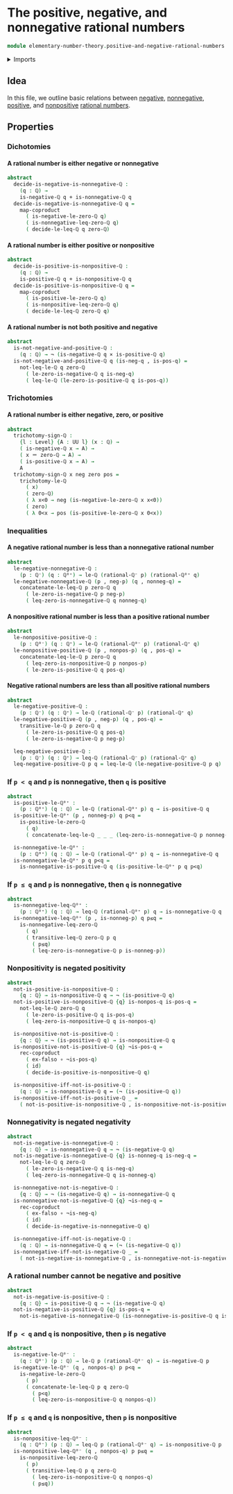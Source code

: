 # The positive, negative, and nonnegative rational numbers

```agda
module elementary-number-theory.positive-and-negative-rational-numbers where
```

<details><summary>Imports</summary>

```agda
open import elementary-number-theory.inequality-rational-numbers
open import elementary-number-theory.negative-rational-numbers
open import elementary-number-theory.nonnegative-rational-numbers
open import elementary-number-theory.nonpositive-rational-numbers
open import elementary-number-theory.positive-rational-numbers
open import elementary-number-theory.rational-numbers
open import elementary-number-theory.strict-inequality-rational-numbers

open import foundation.cartesian-product-types
open import foundation.coproduct-types
open import foundation.dependent-pair-types
open import foundation.empty-types
open import foundation.function-types
open import foundation.functoriality-coproduct-types
open import foundation.identity-types
open import foundation.logical-equivalences
open import foundation.negation
open import foundation.universe-levels
```

</details>

## Idea

In this file, we outline basic relations between
[negative](elementary-number-theory.negative-rational-numbers.md),
[nonnegative](elementary-number-theory.nonnegative-rational-numbers.md),
[positive](elementary-number-theory.positive-rational-numbers.md), and
[nonpositive](elementary-number-theory.nonpositive-rational-numbers.md)
[rational numbers](elementary-number-theory.rational-numbers.md).

## Properties

### Dichotomies

#### A rational number is either negative or nonnegative

```agda
abstract
  decide-is-negative-is-nonnegative-ℚ :
    (q : ℚ) →
    is-negative-ℚ q + is-nonnegative-ℚ q
  decide-is-negative-is-nonnegative-ℚ q =
    map-coproduct
      ( is-negative-le-zero-ℚ q)
      ( is-nonnegative-leq-zero-ℚ q)
      ( decide-le-leq-ℚ q zero-ℚ)
```

#### A rational number is either positive or nonpositive

```agda
abstract
  decide-is-positive-is-nonpositive-ℚ :
    (q : ℚ) →
    is-positive-ℚ q + is-nonpositive-ℚ q
  decide-is-positive-is-nonpositive-ℚ q =
    map-coproduct
      ( is-positive-le-zero-ℚ q)
      ( is-nonpositive-leq-zero-ℚ q)
      ( decide-le-leq-ℚ zero-ℚ q)
```

#### A rational number is not both positive and negative

```agda
abstract
  is-not-negative-and-positive-ℚ :
    (q : ℚ) → ¬ (is-negative-ℚ q × is-positive-ℚ q)
  is-not-negative-and-positive-ℚ q (is-neg-q , is-pos-q) =
    not-leq-le-ℚ q zero-ℚ
      ( le-zero-is-negative-ℚ q is-neg-q)
      ( leq-le-ℚ (le-zero-is-positive-ℚ q is-pos-q))
```

### Trichotomies

#### A rational number is either negative, zero, or positive

```agda
abstract
  trichotomy-sign-ℚ :
    {l : Level} {A : UU l} (x : ℚ) →
    ( is-negative-ℚ x → A) →
    ( x ＝ zero-ℚ → A) →
    ( is-positive-ℚ x → A) →
    A
  trichotomy-sign-ℚ x neg zero pos =
    trichotomy-le-ℚ
      ( x)
      ( zero-ℚ)
      ( λ x<0 → neg (is-negative-le-zero-ℚ x x<0))
      ( zero)
      ( λ 0<x → pos (is-positive-le-zero-ℚ x 0<x))
```

### Inequalities

#### A negative rational number is less than a nonnegative rational number

```agda
abstract
  le-negative-nonnegative-ℚ :
    (p : ℚ⁻) (q : ℚ⁰⁺) → le-ℚ (rational-ℚ⁻ p) (rational-ℚ⁰⁺ q)
  le-negative-nonnegative-ℚ (p , neg-p) (q , nonneg-q) =
    concatenate-le-leq-ℚ p zero-ℚ q
      ( le-zero-is-negative-ℚ p neg-p)
      ( leq-zero-is-nonnegative-ℚ q nonneg-q)
```

#### A nonpositive rational number is less than a positive rational number

```agda
abstract
  le-nonpositive-positive-ℚ :
    (p : ℚ⁰⁻) (q : ℚ⁺) → le-ℚ (rational-ℚ⁰⁻ p) (rational-ℚ⁺ q)
  le-nonpositive-positive-ℚ (p , nonpos-p) (q , pos-q) =
    concatenate-leq-le-ℚ p zero-ℚ q
      ( leq-zero-is-nonpositive-ℚ p nonpos-p)
      ( le-zero-is-positive-ℚ q pos-q)
```

#### Negative rational numbers are less than all positive rational numbers

```agda
abstract
  le-negative-positive-ℚ :
    (p : ℚ⁻) (q : ℚ⁺) → le-ℚ (rational-ℚ⁻ p) (rational-ℚ⁺ q)
  le-negative-positive-ℚ (p , neg-p) (q , pos-q) =
    transitive-le-ℚ p zero-ℚ q
      ( le-zero-is-positive-ℚ q pos-q)
      ( le-zero-is-negative-ℚ p neg-p)

  leq-negative-positive-ℚ :
    (p : ℚ⁻) (q : ℚ⁺) → leq-ℚ (rational-ℚ⁻ p) (rational-ℚ⁺ q)
  leq-negative-positive-ℚ p q = leq-le-ℚ (le-negative-positive-ℚ p q)
```

### If `p < q` and `p` is nonnegative, then `q` is positive

```agda
abstract
  is-positive-le-ℚ⁰⁺ :
    (p : ℚ⁰⁺) (q : ℚ) → le-ℚ (rational-ℚ⁰⁺ p) q → is-positive-ℚ q
  is-positive-le-ℚ⁰⁺ (p , nonneg-p) q p<q =
    is-positive-le-zero-ℚ
      ( q)
      ( concatenate-leq-le-ℚ _ _ _ (leq-zero-is-nonnegative-ℚ p nonneg-p) p<q)

  is-nonnegative-le-ℚ⁰⁺ :
    (p : ℚ⁰⁺) (q : ℚ) → le-ℚ (rational-ℚ⁰⁺ p) q → is-nonnegative-ℚ q
  is-nonnegative-le-ℚ⁰⁺ p q p<q =
    is-nonnegative-is-positive-ℚ q (is-positive-le-ℚ⁰⁺ p q p<q)
```

### If `p ≤ q` and `p` is nonnegative, then `q` is nonnegative

```agda
abstract
  is-nonnegative-leq-ℚ⁰⁺ :
    (p : ℚ⁰⁺) (q : ℚ) → leq-ℚ (rational-ℚ⁰⁺ p) q → is-nonnegative-ℚ q
  is-nonnegative-leq-ℚ⁰⁺ (p , is-nonneg-p) q p≤q =
    is-nonnegative-leq-zero-ℚ
      ( q)
      ( transitive-leq-ℚ zero-ℚ p q
        ( p≤q)
        ( leq-zero-is-nonnegative-ℚ p is-nonneg-p))
```

### Nonpositivity is negated positivity

```agda
abstract
  not-is-positive-is-nonpositive-ℚ :
    {q : ℚ} → is-nonpositive-ℚ q → ¬ (is-positive-ℚ q)
  not-is-positive-is-nonpositive-ℚ {q} is-nonpos-q is-pos-q =
    not-leq-le-ℚ zero-ℚ q
      ( le-zero-is-positive-ℚ q is-pos-q)
      ( leq-zero-is-nonpositive-ℚ q is-nonpos-q)

  is-nonpositive-not-is-positive-ℚ :
    {q : ℚ} → ¬ (is-positive-ℚ q) → is-nonpositive-ℚ q
  is-nonpositive-not-is-positive-ℚ {q} ¬is-pos-q =
    rec-coproduct
      ( ex-falso ∘ ¬is-pos-q)
      ( id)
      ( decide-is-positive-is-nonpositive-ℚ q)

  is-nonpositive-iff-not-is-positive-ℚ :
    (q : ℚ) → is-nonpositive-ℚ q ↔ (¬ (is-positive-ℚ q))
  is-nonpositive-iff-not-is-positive-ℚ _ =
    ( not-is-positive-is-nonpositive-ℚ , is-nonpositive-not-is-positive-ℚ)
```

### Nonnegativity is negated negativity

```agda
abstract
  not-is-negative-is-nonnegative-ℚ :
    {q : ℚ} → is-nonnegative-ℚ q → ¬ (is-negative-ℚ q)
  not-is-negative-is-nonnegative-ℚ {q} is-nonneg-q is-neg-q =
    not-leq-le-ℚ q zero-ℚ
      ( le-zero-is-negative-ℚ q is-neg-q)
      ( leq-zero-is-nonnegative-ℚ q is-nonneg-q)

  is-nonnegative-not-is-negative-ℚ :
    {q : ℚ} → ¬ (is-negative-ℚ q) → is-nonnegative-ℚ q
  is-nonnegative-not-is-negative-ℚ {q} ¬is-neg-q =
    rec-coproduct
      ( ex-falso ∘ ¬is-neg-q)
      ( id)
      ( decide-is-negative-is-nonnegative-ℚ q)

  is-nonnegative-iff-not-is-negative-ℚ :
    (q : ℚ) → is-nonnegative-ℚ q ↔ (¬ (is-negative-ℚ q))
  is-nonnegative-iff-not-is-negative-ℚ _ =
    ( not-is-negative-is-nonnegative-ℚ , is-nonnegative-not-is-negative-ℚ)
```

### A rational number cannot be negative and positive

```agda
abstract
  not-is-negative-is-positive-ℚ :
    {q : ℚ} → is-positive-ℚ q → ¬ (is-negative-ℚ q)
  not-is-negative-is-positive-ℚ {q} is-pos-q =
    not-is-negative-is-nonnegative-ℚ (is-nonnegative-is-positive-ℚ q is-pos-q)
```

### If `p < q` and `q` is nonpositive, then `p` is negative

```agda
abstract
  is-negative-le-ℚ⁰⁻ :
    (q : ℚ⁰⁻) (p : ℚ) → le-ℚ p (rational-ℚ⁰⁻ q) → is-negative-ℚ p
  is-negative-le-ℚ⁰⁻ (q , nonpos-q) p p<q =
    is-negative-le-zero-ℚ
      ( p)
      ( concatenate-le-leq-ℚ p q zero-ℚ
        ( p<q)
        ( leq-zero-is-nonpositive-ℚ q nonpos-q))
```

### If `p ≤ q` and `q` is nonpositive, then `p` is nonpositive

```agda
abstract
  is-nonpositive-leq-ℚ⁰⁻ :
    (q : ℚ⁰⁻) (p : ℚ) → leq-ℚ p (rational-ℚ⁰⁻ q) → is-nonpositive-ℚ p
  is-nonpositive-leq-ℚ⁰⁻ (q , nonpos-q) p p≤q =
    is-nonpositive-leq-zero-ℚ
      ( p)
      ( transitive-leq-ℚ p q zero-ℚ
        ( leq-zero-is-nonpositive-ℚ q nonpos-q)
        ( p≤q))
```
